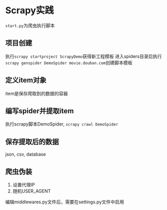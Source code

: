 # Scrapy实践
`start.py`为爬虫执行脚本

## 项目创建
执行`scrapy startproject ScrapyDemo`获得新工程模板
进入spiders目录后执行`scrapy genspider DemoSpider movie.douban.com`创建脚本模板

## 定义item对象
item是保存爬取到的数据的容器

## 编写spider并提取item
执行scrapy脚本DemoSpider, `scrapy crawl DemoSpider`

## 保存提取后的数据
json, csv, database

## 爬虫伪装
1. 设置代理IP
2. 随机USER_AGENT

编辑middlewares.py文件后，需要在settings.py文件中启用
